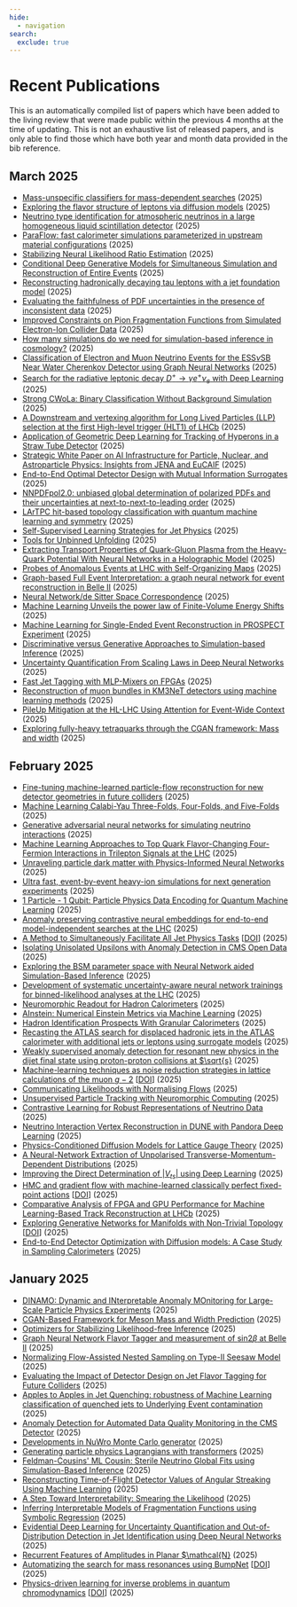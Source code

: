 ```yaml
---
hide:
  - navigation
search:
  exclude: true
---
```


# Recent Publications

This is an automatically compiled list of papers which have been added to the living review that were made public within the previous 4 months at the time of updating. This is not an exhaustive list of released papers, and is only able to find those which have both year and month data provided in the bib reference.

## March 2025
* [Mass-unspecific classifiers for mass-dependent searches](https://arxiv.org/abs/2503.20926) (2025)
* [Exploring the flavor structure of leptons via diffusion models](https://arxiv.org/abs/2503.21432) (2025)
* [Neutrino type identification for atmospheric neutrinos in a large homogeneous liquid scintillation detector](https://arxiv.org/abs/2503.21353) (2025)
* [ParaFlow: fast calorimeter simulations parameterized in upstream material configurations](https://arxiv.org/abs/2503.21461) (2025)
* [Stabilizing Neural Likelihood Ratio Estimation](https://arxiv.org/abs/2503.20753) (2025)
* [Conditional Deep Generative Models for Simultaneous Simulation and Reconstruction of Entire Events](https://arxiv.org/abs/2503.19981) (2025)
* [Reconstructing hadronically decaying tau leptons with a jet foundation model](https://arxiv.org/abs/2503.19165) (2025)
* [Evaluating the faithfulness of PDF uncertainties in the presence of inconsistent data](https://arxiv.org/abs/2503.17447) (2025)
* [Improved Constraints on Pion Fragmentation Functions from Simulated Electron-Ion Collider Data](https://arxiv.org/abs/2503.16053) (2025)
* [How many simulations do we need for simulation-based inference in cosmology?](https://arxiv.org/abs/2503.13755) (2025)
* [Classification of Electron and Muon Neutrino Events for the ESS$\nu$SB Near Water Cherenkov Detector using Graph Neural Networks](https://arxiv.org/abs/2503.15247) (2025)
* [Search for the radiative leptonic decay $D^+\to\gamma e^+\nu_e$ with Deep Learning](https://arxiv.org/abs/2503.16070) (2025)
* [Strong CWoLa: Binary Classification Without Background Simulation](https://arxiv.org/abs/2503.14876) (2025)
* [A Downstream and vertexing algorithm for Long Lived Particles (LLP) selection at the first High-level trigger (HLT1) of LHCb](https://arxiv.org/abs/2503.13092) (2025)
* [Application of Geometric Deep Learning for Tracking of Hyperons in a Straw Tube Detector](https://arxiv.org/abs/2503.14305) (2025)
* [Strategic White Paper on AI Infrastructure for Particle, Nuclear, and Astroparticle Physics: Insights from JENA and EuCAIF](https://arxiv.org/abs/2503.14192) (2025)
* [End-to-End Optimal Detector Design with Mutual Information Surrogates](https://arxiv.org/abs/2503.14342) (2025)
* [NNPDFpol2.0: unbiased global determination of polarized PDFs and their uncertainties at next-to-next-to-leading order](https://arxiv.org/abs/2503.11814) (2025)
* [LArTPC hit-based topology classification with quantum machine learning and symmetry](https://arxiv.org/abs/2503.12655) (2025)
* [Self-Supervised Learning Strategies for Jet Physics](https://arxiv.org/abs/2503.11632) (2025)
* [Tools for Unbinned Unfolding](https://arxiv.org/abs/2503.09720) (2025)
* [Extracting Transport Properties of Quark-Gluon Plasma from the Heavy-Quark Potential With Neural Networks in a Holographic Model](https://arxiv.org/abs/2503.10213) (2025)
* [Probes of Anomalous Events at LHC with Self-Organizing Maps](https://arxiv.org/abs/2503.09247) (2025)
* [Graph-based Full Event Interpretation: a graph neural network for event reconstruction in Belle II](https://arxiv.org/abs/2503.09401) (2025)
* [Neural Network/de Sitter Space Correspondence](https://arxiv.org/abs/2503.08827) (2025)
* [Machine Learning Unveils the power law of Finite-Volume Energy Shifts](https://arxiv.org/abs/2503.06496) (2025)
* [Machine Learning for Single-Ended Event Reconstruction in PROSPECT Experiment](https://arxiv.org/abs/2503.06727) (2025)
* [Discriminative versus Generative Approaches to Simulation-based Inference](https://arxiv.org/abs/2503.07962) (2025)
* [Uncertainty Quantification From Scaling Laws in Deep Neural Networks](https://arxiv.org/abs/2503.05938) (2025)
* [Fast Jet Tagging with MLP-Mixers on FPGAs](https://arxiv.org/abs/2503.03103) (2025)
* [Reconstruction of muon bundles in KM3NeT detectors using machine learning methods](https://arxiv.org/abs/2503.01433) (2025)
* [PileUp Mitigation at the HL-LHC Using Attention for Event-Wide Context](https://arxiv.org/abs/2503.02860) (2025)
* [Exploring fully-heavy tetraquarks through the CGAN framework: Mass and width](https://arxiv.org/abs/2503.00993) (2025)

## February 2025
* [Fine-tuning machine-learned particle-flow reconstruction for new detector geometries in future colliders](https://arxiv.org/abs/2503.00131) (2025)
* [Machine Learning Calabi-Yau Three-Folds, Four-Folds, and Five-Folds](https://arxiv.org/abs/2503.00139) (2025)
* [Generative adversarial neural networks for simulating neutrino interactions](https://arxiv.org/abs/2502.20244) (2025)
* [Machine Learning Approaches to Top Quark Flavor-Changing Four-Fermion Interactions in Trilepton Signals at the LHC](https://arxiv.org/abs/2502.18667) (2025)
* [Unraveling particle dark matter with Physics-Informed Neural Networks](https://arxiv.org/abs/2502.17597) (2025)
* [Ultra fast, event-by-event heavy-ion simulations for next generation experiments](https://arxiv.org/abs/2502.16330) (2025)
* [1 Particle - 1 Qubit: Particle Physics Data Encoding for Quantum Machine Learning](https://arxiv.org/abs/2502.17301) (2025)
* [Anomaly preserving contrastive neural embeddings for end-to-end model-independent searches at the LHC](https://arxiv.org/abs/2502.15926) (2025)
* [A Method to Simultaneously Facilitate All Jet Physics Tasks](https://arxiv.org/abs/2502.14652) [[DOI](https://doi.org/10.1103/PhysRevD.111.054015)] (2025)
* [Isolating Unisolated Upsilons with Anomaly Detection in CMS Open Data](https://arxiv.org/abs/2502.14036) (2025)
* [Exploring the BSM parameter space with Neural Network aided Simulation-Based Inference](https://arxiv.org/abs/2502.11928) (2025)
* [Development of systematic uncertainty-aware neural network trainings for binned-likelihood analyses at the LHC](https://arxiv.org/abs/2502.13047) (2025)
* [Neuromorphic Readout for Hadron Calorimeters](https://arxiv.org/abs/2502.12693) (2025)
* [AInstein: Numerical Einstein Metrics via Machine Learning](https://arxiv.org/abs/2502.13043) (2025)
* [Hadron Identification Prospects With Granular Calorimeters](https://arxiv.org/abs/2502.10817) (2025)
* [Recasting the ATLAS search for displaced hadronic jets in the ATLAS calorimeter with additional jets or leptons using surrogate models](https://arxiv.org/abs/2502.10231) (2025)
* [Weakly supervised anomaly detection for resonant new physics in the dijet final state using proton-proton collisions at $\sqrt{s}](https://arxiv.org/abs/2502.09770) (2025)
* [Machine-learning techniques as noise reduction strategies in lattice calculations of the muon $g-2$](https://arxiv.org/abs/2502.10237) [[DOI](https://doi.org/10.22323/1.466.0270)] (2025)
* [Communicating Likelihoods with Normalising Flows](https://arxiv.org/abs/2502.09494) (2025)
* [Unsupervised Particle Tracking with Neuromorphic Computing](https://arxiv.org/abs/2502.06771) (2025)
* [Contrastive Learning for Robust Representations of Neutrino Data](https://arxiv.org/abs/2502.07724) (2025)
* [Neutrino Interaction Vertex Reconstruction in DUNE with Pandora Deep Learning](https://arxiv.org/abs/2502.06637) (2025)
* [Physics-Conditioned Diffusion Models for Lattice Gauge Theory](https://arxiv.org/abs/2502.05504) (2025)
* [A Neural-Network Extraction of Unpolarised Transverse-Momentum-Dependent Distributions](https://arxiv.org/abs/2502.04166) (2025)
* [Improving the Direct Determination of $|V_{ts}|$ using Deep Learning](https://arxiv.org/abs/2502.02918) (2025)
* [HMC and gradient flow with machine-learned classically perfect fixed-point actions](https://arxiv.org/abs/2502.03315) [[DOI](https://doi.org/10.22323/1.466.0466)] (2025)
* [Comparative Analysis of FPGA and GPU Performance for Machine Learning-Based Track Reconstruction at LHCb](https://arxiv.org/abs/2502.02304) (2025)
* [Exploring Generative Networks for Manifolds with Non-Trivial Topology](https://arxiv.org/abs/2502.02127) [[DOI](https://doi.org/10.22323/1.466.0042)] (2025)
* [End-to-End Detector Optimization with Diffusion models: A Case Study in Sampling Calorimeters](https://arxiv.org/abs/2502.02152) (2025)

## January 2025
* [DINAMO: Dynamic and INterpretable Anomaly MOnitoring for Large-Scale Particle Physics Experiments](https://arxiv.org/abs/2501.19237) (2025)
* [CGAN-Based Framework for Meson Mass and Width Prediction](https://arxiv.org/abs/2501.18562) (2025)
* [Optimizers for Stabilizing Likelihood-free Inference](https://arxiv.org/abs/2501.18419) (2025)
* [Graph Neural Network Flavor Tagger and measurement of $\mathrm{sin}2\beta$ at Belle II](https://arxiv.org/abs/2501.17631) (2025)
* [Normalizing Flow-Assisted Nested Sampling on Type-II Seesaw Model](https://arxiv.org/abs/2501.16432) (2025)
* [Evaluating the Impact of Detector Design on Jet Flavor Tagging for Future Colliders](https://arxiv.org/abs/2501.16584) (2025)
* [Apples to Apples in Jet Quenching: robustness of Machine Learning classification of quenched jets to Underlying Event contamination](https://arxiv.org/abs/2501.14015) (2025)
* [Anomaly Detection for Automated Data Quality Monitoring in the CMS Detector](https://arxiv.org/abs/2501.13789) (2025)
* [Developments in NuWro Monte Carlo generator](https://arxiv.org/abs/2501.11470) (2025)
* [Generating particle physics Lagrangians with transformers](https://arxiv.org/abs/2501.09729) (2025)
* [Feldman-Cousins' ML Cousin: Sterile Neutrino Global Fits using Simulation-Based Inference](https://arxiv.org/abs/2501.08988) (2025)
* [Reconstructing Time-of-Flight Detector Values of Angular Streaking Using Machine Learning](https://arxiv.org/abs/2501.08966) (2025)
* [A Step Toward Interpretability: Smearing the Likelihood](https://arxiv.org/abs/2501.07643) (2025)
* [Inferring Interpretable Models of Fragmentation Functions using Symbolic Regression](https://arxiv.org/abs/2501.07123) (2025)
* [Evidential Deep Learning for Uncertainty Quantification and Out-of-Distribution Detection in Jet Identification using Deep Neural Networks](https://arxiv.org/abs/2501.05656) (2025)
* [Recurrent Features of Amplitudes in Planar $\mathcal{N}](https://arxiv.org/abs/2501.05743) (2025)
* [Automatizing the search for mass resonances using BumpNet](https://arxiv.org/abs/2501.05603) [[DOI](https://doi.org/10.1007/JHEP02(2025)122)] (2025)
* [Physics-driven learning for inverse problems in quantum chromodynamics](https://arxiv.org/abs/2501.05580) [[DOI](https://doi.org/10.1038/s42254-024-00798-x)] (2025)

